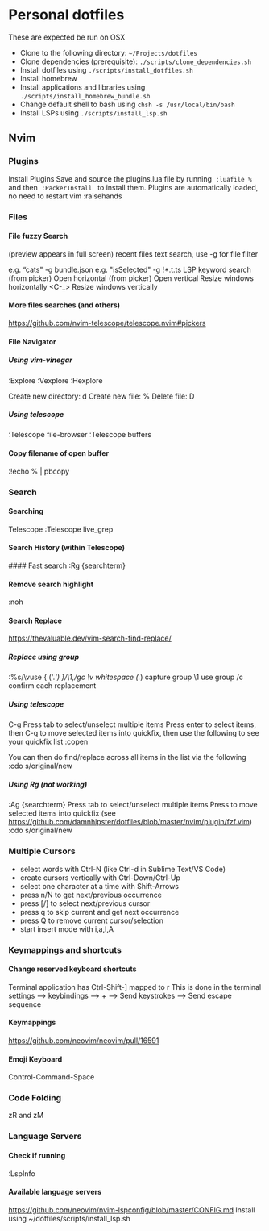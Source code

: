 # Personal dotfiles

These are expected be run on OSX

- Clone to the following directory: `~/Projects/dotfiles`
- Clone dependencies (prerequisite): `./scripts/clone_dependencies.sh`
- Install dotfiles using `./scripts/install_dotfiles.sh`
- Install homebrew
- Install applications and libraries using `./scripts/install_homebrew_bundle.sh`
- Change default shell to bash using `chsh -s /usr/local/bin/bash`
- Install LSPs using `./scripts/install_lsp.sh`


## Nvim

### Plugins

Install Plugins
Save and source the plugins.lua file by running 
```:luafile % ```
and then 
```:PackerInstall ```
to install them. Plugins are automatically loaded, no need to restart vim :raisehands




### Files

#### File fuzzy Search
<C-p> 	(preview appears in full screen)
<C-f> 	recent files
<C-g> 	text search, use -g for file filter
                                                                                
e.g. “cats" -g bundle.json
e.g. "isSelected" -g !*.t.ts
<C-k> 	LSP keyword search
(from picker) <C-x>	Open horizontal
(from picker) <C-v>	Open vertical
<C-w>	Resize windows horizontally
<C-_>	Resize windows vertically

#### More files searches (and others)
https://github.com/nvim-telescope/telescope.nvim#pickers

#### File Navigator

##### Using vim-vinegar
:Explore
:Vexplore
:Hexplore

Create new directory: d
Create new file: %
Delete file: D 

##### Using telescope
:Telescope file-browser
:Telescope buffers

#### Copy filename of open buffer
:!echo % | pbcopy




### Search

#### Searching
Telescope
<C-g>
:Telescope live_grep
#### Search History (within Telescope)
<C-Up>
<C-Down>
#### Fast search
:Rg {searchterm} 

#### Remove search highlight
:noh

#### Search Replace
https://thevaluable.dev/vim-search-find-replace/

##### Replace using group
:%s/\vuse \{ ('.*') \}/\1,/gc
\v	whitespace
(.*)	capture group
\1	use group
/c	confirm each replacement

##### Using telescope
C-g
Press tab to select/unselect multiple items
Press enter to select items, then C-q to move selected items into quickfix, then use the following to see your quickfix list
:copen

You can then do find/replace across all items in the list via the following
:cdo s/original/new

##### Using Rg (not working)
:Ag {searchterm}
Press tab to select/unselect multiple items
Press <C-q> to move selected items into quickfix (see https://github.com/damnhipster/dotfiles/blob/master/nvim/plugin/fzf.vim)
:cdo s/original/new


### Multiple Cursors
* select words with Ctrl-N (like Ctrl-d in Sublime Text/VS Code)
* create cursors vertically with Ctrl-Down/Ctrl-Up
* select one character at a time with Shift-Arrows
* press n/N to get next/previous occurrence
* press [/] to select next/previous cursor
* press q to skip current and get next occurrence
* press Q to remove current cursor/selection
* start insert mode with i,a,I,A




### Keymappings and shortcuts

#### Change reserved keyboard shortcuts
Terminal application has Ctrl-Shift-] mapped to <esc>r
This is done in the terminal settings —> keybindings —> + —> Send keystrokes —> Send escape sequence

#### Keymappings
https://github.com/neovim/neovim/pull/16591

#### Emoji Keyboard
Control-Command-Space



### Code Folding
zR and zM



### Language Servers

#### Check if running
:LspInfo

#### Available language servers
https://github.com/neovim/nvim-lspconfig/blob/master/CONFIG.md
Install using ~/dotfiles/scripts/install_lsp.sh
